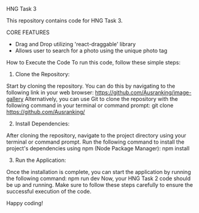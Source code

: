 HNG Task 3

This repository contains code for HNG Task 3.

CORE FEATURES

- Drag and Drop utilizing 'react-draggable' library
- Allows user to search for a photo using the unique photo tag

How to Execute the Code
To run this code, follow these simple steps:

1.  Clone the Repository:

Start by cloning the repository. You can do this by navigating to the following link in your web browser: https://github.com/Ausranking/image-gallery
Alternatively, you can use Git to clone the repository with the following command in your terminal or command prompt:
git clone https://github.com/Ausranking/

2.  Install Dependencies:

After cloning the repository, navigate to the project directory using your terminal or command prompt.
Run the following command to install the project's dependencies using npm (Node Package Manager):
npm install

3.  Run the Application:

Once the installation is complete, you can start the application by running the following command:
npm run dev
Now, your HNG Task 2 code should be up and running. Make sure to follow these steps carefully to ensure the successful execution of the code.

Happy coding!
